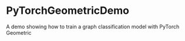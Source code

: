 # PyTorchGeometricDemo
A demo showing how to train a graph classification model with PyTorch Geometric
